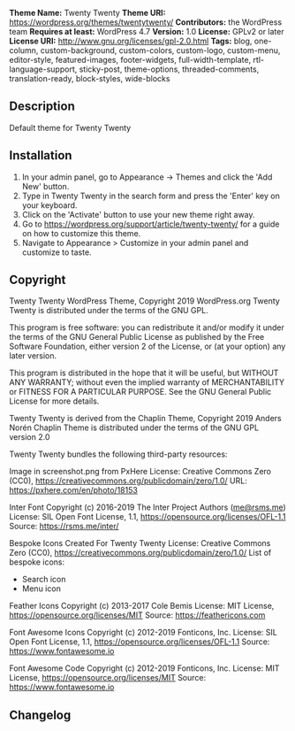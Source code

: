 **Theme Name:** Twenty Twenty
**Theme URI:** https://wordpress.org/themes/twentytwenty/
**Contributors:** the WordPress team
**Requires at least:** WordPress 4.7
**Version:** 1.0
**License:** GPLv2 or later
**License URI:** http://www.gnu.org/licenses/gpl-2.0.html
**Tags:** blog, one-column, custom-background, custom-colors, custom-logo, custom-menu, editor-style, featured-images, footer-widgets, full-width-template, rtl-language-support, sticky-post, theme-options, threaded-comments, translation-ready, block-styles, wide-blocks

## Description

Default theme for Twenty Twenty

## Installation

1. In your admin panel, go to Appearance -> Themes and click the 'Add New' button.
2. Type in Twenty Twenty in the search form and press the 'Enter' key on your keyboard.
3. Click on the 'Activate' button to use your new theme right away.
4. Go to https://wordpress.org/support/article/twenty-twenty/ for a guide on how to customize this theme.
5. Navigate to Appearance > Customize in your admin panel and customize to taste.

## Copyright

Twenty Twenty WordPress Theme, Copyright 2019 WordPress.org
Twenty Twenty is distributed under the terms of the GNU GPL.

This program is free software: you can redistribute it and/or modify
it under the terms of the GNU General Public License as published by
the Free Software Foundation, either version 2 of the License, or
(at your option) any later version.

This program is distributed in the hope that it will be useful,
but WITHOUT ANY WARRANTY; without even the implied warranty of
MERCHANTABILITY or FITNESS FOR A PARTICULAR PURPOSE. See the
GNU General Public License for more details.

Twenty Twenty is derived from the Chaplin Theme, Copyright 2019 Anders Norén
Chaplin Theme is distributed under the terms of the GNU GPL version 2.0

Twenty Twenty bundles the following third-party resources:

Image in screenshot.png from PxHere
License: Creative Commons Zero (CC0), https://creativecommons.org/publicdomain/zero/1.0/
URL: https://pxhere.com/en/photo/18153

Inter Font
Copyright (c) 2016-2019 The Inter Project Authors (me@rsms.me)
License: SIL Open Font License, 1.1, https://opensource.org/licenses/OFL-1.1
Source: https://rsms.me/inter/

Bespoke Icons Created For Twenty Twenty
License: Creative Commons Zero (CC0), https://creativecommons.org/publicdomain/zero/1.0/
List of bespoke icons:
- Search icon
- Menu icon

Feather Icons
Copyright (c) 2013-2017 Cole Bemis
License: MIT License, https://opensource.org/licenses/MIT
Source: https://feathericons.com

Font Awesome Icons
Copyright (c) 2012-2019 Fonticons, Inc.
License: SIL Open Font License, 1.1, https://opensource.org/licenses/OFL-1.1
Source: https://www.fontawesome.io

Font Awesome Code
Copyright (c) 2012-2019 Fonticons, Inc.
License: MIT License, https://opensource.org/licenses/MIT
Source: https://www.fontawesome.io

## Changelog

